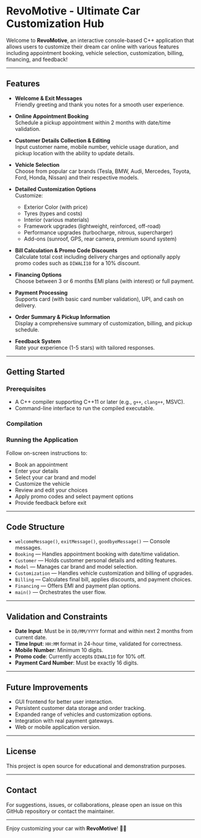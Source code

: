 # RevoMotive - Ultimate Car Customization Hub

Welcome to **RevoMotive**, an interactive console-based C++ application that allows users to customize their dream car online with various features including appointment booking, vehicle selection, customization, billing, financing, and feedback!

---

## Features

- **Welcome & Exit Messages**  
  Friendly greeting and thank you notes for a smooth user experience.

- **Online Appointment Booking**  
  Schedule a pickup appointment within 2 months with date/time validation.

- **Customer Details Collection & Editing**  
  Input customer name, mobile number, vehicle usage duration, and pickup location with the ability to update details.

- **Vehicle Selection**  
  Choose from popular car brands (Tesla, BMW, Audi, Mercedes, Toyota, Ford, Honda, Nissan) and their respective models.

- **Detailed Customization Options**  
  Customize:
  - Exterior Color (with price)
  - Tyres (types and costs)
  - Interior (various materials)
  - Framework upgrades (lightweight, reinforced, off-road)
  - Performance upgrades (turbocharge, nitrous, supercharger)
  - Add-ons (sunroof, GPS, rear camera, premium sound system)

- **Bill Calculation & Promo Code Discounts**  
  Calculate total cost including delivery charges and optionally apply promo codes such as `DIWALI10` for a 10% discount.

- **Financing Options**  
  Choose between 3 or 6 months EMI plans (with interest) or full payment.

- **Payment Processing**  
  Supports card (with basic card number validation), UPI, and cash on delivery.

- **Order Summary & Pickup Information**  
  Display a comprehensive summary of customization, billing, and pickup schedule.

- **Feedback System**  
  Rate your experience (1-5 stars) with tailored responses.

---

## Getting Started

### Prerequisites

- A C++ compiler supporting C++11 or later (e.g., `g++`, `clang++`, MSVC).
- Command-line interface to run the compiled executable.

### Compilation

### Running the Application

Follow on-screen instructions to:

- Book an appointment
- Enter your details
- Select your car brand and model
- Customize the vehicle
- Review and edit your choices
- Apply promo codes and select payment options
- Provide feedback before exit

---

## Code Structure

- `welcomeMessage()`, `exitMessage()`, `goodbyeMessage()` — Console messages.
- `Booking` — Handles appointment booking with date/time validation.
- `Customer` — Holds customer personal details and editing features.
- `Model` — Manages car brand and model selection.
- `Customization` — Handles vehicle customization and billing of upgrades.
- `Billing` — Calculates final bill, applies discounts, and payment choices.
- `Financing` — Offers EMI and payment plan options.
- `main()` — Orchestrates the user flow.

---

## Validation and Constraints

- **Date Input**: Must be in `DD/MM/YYYY` format and within next 2 months from current date.
- **Time Input**: `HH:MM` format in 24-hour time, validated for correctness.
- **Mobile Number**: Minimum 10 digits.
- **Promo code**: Currently accepts `DIWALI10` for 10% off.
- **Payment Card Number**: Must be exactly 16 digits.

---

## Future Improvements

- GUI frontend for better user interaction.
- Persistent customer data storage and order tracking.
- Expanded range of vehicles and customization options.
- Integration with real payment gateways.
- Web or mobile application version.

---

## License

This project is open source for educational and demonstration purposes.

---

## Contact

For suggestions, issues, or collaborations, please open an issue on this GitHub repository or contact the maintainer.

---

Enjoy customizing your car with **RevoMotive**! 🚗✨

